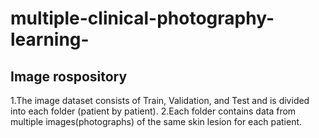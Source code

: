 # multiple-clinical-photography-learning-

## Image rospository
1.The image dataset consists of Train, Validation, and Test and is divided into each folder (patient by patient).
2.Each folder contains data from multiple images(photographs) of the same skin lesion for each patient.
